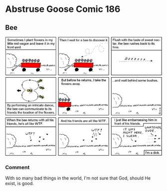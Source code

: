 # Abstruse Goose Comic 186
## Bee

![image](supreme_fascist.png)
### Comment
With so many bad things in the world, I'm not sure that God, should He exist, is good.
